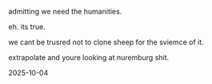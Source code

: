 admitting we need the humanities.

eh. its true.

we cant be trusred not to clone sheep for the sviemce of it.

extrapolate and youre looking at nuremburg shit.

2025-10-04
